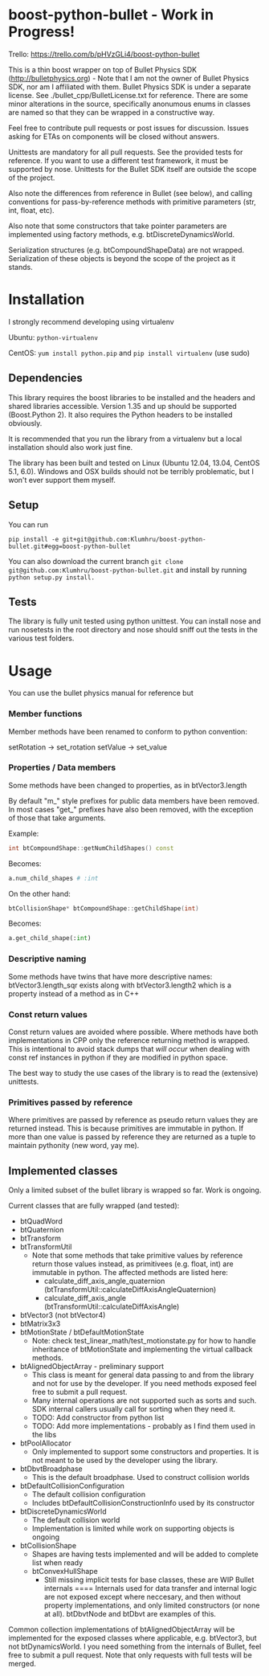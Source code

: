 boost-python-bullet - Work in Progress!
===================
Trello: https://trello.com/b/pHVzGLi4/boost-python-bullet

This is a thin boost wrapper on top of Bullet Physics SDK (http://bulletphysics.org) - Note that I am not the owner of Bullet Physics SDK, nor am I affiliated with them. Bullet Physics SDK is under a separate license. See ./bullet_cpp/BulletLicense.txt for reference. There are some minor alterations in the source, specifically anonumous enums in classes are named so that they can be wrapped in a constructive way.

Feel free to contribute pull requests or post issues for discussion. Issues asking for ETAs on components will be closed without answers.

Unittests are mandatory for all pull requests. See the provided tests for reference. If you want to use a different test framework, it must be supported by nose. Unittests for the Bullet SDK itself are outside the scope of the project.

Also note the differences from reference in Bullet (see below), and calling conventions for pass-by-reference methods with primitive parameters (str, int, float, etc).

Also note that some constructors that take pointer parameters are implemented using factory methods, e.g. btDiscreteDynamicsWorld.

Serialization structures (e.g. btCompoundShapeData) are not wrapped. Serialization of these objects is beyond the scope of the project as it stands.

# Installation

I strongly recommend developing using virtualenv

Ubuntu: ```python-virtualenv```

CentOS: ```yum install python.pip``` and ```pip install virtualenv``` (use sudo)

## Dependencies

This library requires the boost libraries to be installed and the headers and shared libraries accessible. Version 1.35 and up should be supported (Boost.Python 2). It also requires the Python headers to be installed obviously.

It is recommended that you run the library from a virtualenv but a local installation should also work just fine.

The library has been built and tested on Linux (Ubuntu 12.04, 13.04, CentOS 5.1, 6.0). Windows and OSX builds should not be terribly problematic, but I won't ever support them myself.

## Setup

You can run
```
pip install -e git+git@github.com:Klumhru/boost-python-bullet.git#egg=boost-python-bullet
```
You can also download the current branch ```git clone git@github.com:Klumhru/boost-python-bullet.git``` and install by running ```python setup.py install.```

## Tests

The library is fully unit tested using python unittest. You can install nose and run nosetests in the root directory and nose should sniff out the tests in the various test folders.

# Usage

You can use the bullet physics manual for reference but

### Member functions

Member methods have been renamed to conform to python convention:

setRotation -> set_rotation
setValue -> set_value

### Properties / Data members

Some methods have been changed to properties, as in btVector3.length

By default "m_" style prefixes for public data members have been removed. In most cases "get_" prefixes have also been removed, with the exception of those that take arguments.

Example:

```C++
int btCompoundShape::getNumChildShapes() const
```
Becomes:
```Python
a.num_child_shapes # :int
```

On the other hand:
```C++
btCollisionShape* btCompoundShape::getChildShape(int)
```
Becomes:
```Python
a.get_child_shape(:int)
```

### Descriptive naming

Some methods have twins that have more descriptive names: btVector3.length_sqr
exists along with btVector3.length2 which is a property instead of a method as in
C++

### Const return values

Const return values are avoided where possible. Where methods have both implementations in CPP only the reference returning method is wrapped. This is intentional to avoid stack dumps that *will occur* when dealing with const ref instances in python if they are modified in python space.

The best way to study the use cases of the library is to read the (extensive) unittests.

### Primitives passed by reference

Where primitives are passed by reference as pseudo return values they are returned instead. This is because primitives are immutable in python. If more than one value is passed by reference they are returned as a tuple to maintain pythonity (new word, yay me).

## Implemented classes

Only a limited subset of the bullet library is wrapped so far. Work is ongoing.

Current classes that are fully wrapped (and tested):

* btQuadWord
* btQuaternion
* btTransform
* btTransformUtil
  * Note that some methods that take primitive values by reference return those values instead, as primitivees (e.g. float, int) are immutable in python. The affected methods are listed here:
    * calculate_diff_axis_angle_quaternion (btTransformUtil::calculateDiffAxisAngleQuaternion)
    * calculate_diff_axis_angle (btTransformUtil::calculateDiffAxisAngle)
* btVector3 (not btVector4)
* btMatrix3x3
* btMotionState / btDefaultMotionState
  * Note: check test_linear_math/test_motionstate.py for how to handle inheritance of btMotionState and implementing the virtual callback methods.
* btAlignedObjectArray - preliminary support
  * This class is meant for general data passing to and from the library and not for use by the developer. If you need methods exposed feel free to submit a pull request.
  * Many internal operations are not supported such as sorts and such. SDK internal callers usually call for sorting when they need it.
  * TODO: Add constructor from python list
  * TODO: Add more implementations - probably as I find them used in the libs
* btPoolAllocator
  * Only implemented to support some constructors and properties. It is not meant to be used by the developer using the library.
* btDbvtBroadphase
  * This is the default broadphase. Used to construct collision worlds
* btDefaultCollisionConfiguration
  * The default collision configuration
  * Includes btDefaultCollisionConstructionInfo used by its constructor
* btDiscreteDynamicsWorld
  * The default collision world
  * Implementation is limited while work on supporting objects is ongoing
* btCollisionShape
  * Shapes are having tests implemented and will be added to complete list when ready
  * btConvexHullShape
    * Still missing implicit tests for base classes, these are WIP
Bullet internals
====
Internals used for data transfer and internal logic are not exposed except where neccesary, and then without property implementations, and only limited constructors (or none at all). btDbvtNode and btDbvt are examples of this.

Common collection implementations of btAlignedObjectArray will be implemented for the exposed classes where applicable, e.g. btVector3, but not btDynamicsWorld. I you need something from the internals of Bullet, feel free to submit a pull request. Note that only requests with full tests will be merged.

